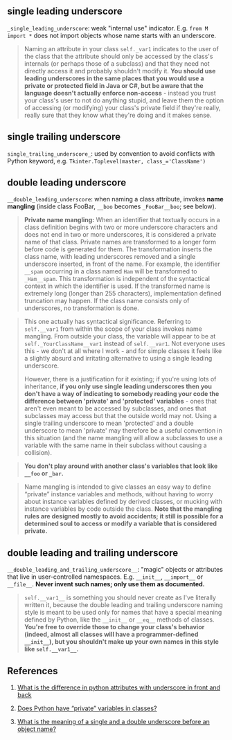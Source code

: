 ## single leading underscore

`_single_leading_underscore`: weak "internal use" indicator. E.g. `from M import *` does not import objects whose name starts with an underscore.

> Naming an attribute in your class `self._var1` indicates to the user of the class that the attribute should only be accessed by the class's internals (or perhaps those of a subclass) and that they need not directly access it and probably shouldn't modify it. **You should use leading underscores in the same places that you would use a private or protected field in Java or C#, but be aware that the language doesn't actually enforce non-access** - instead you trust your class's user to not do anything stupid, and leave them the option of accessing (or modifying) your class's private field if they're really, really sure that they know what they're doing and it makes sense.

## single trailing underscore

`single_trailing_underscore_`: used by convention to avoid conflicts with Python keyword, e.g. `Tkinter.Toplevel(master, class_='ClassName')`

## double leading underscore

`__double_leading_underscore`: when naming a class attribute, invokes **name mangling** (inside class FooBar, `__boo` becomes `_FooBar__boo`; see below).

> **Private name mangling:** When an identifier that textually occurs in a class definition begins with two or more underscore characters and does not end in two or more underscores, it is considered a private name of that class. Private names are transformed to a longer form before code is generated for them. The transformation inserts the class name, with leading underscores removed and a single underscore inserted, in front of the name. For example, the identifier `__spam` occurring in a class named `Ham` will be transformed to `_Ham__spam`. This transformation is independent of the syntactical context in which the identifier is used. If the transformed name is extremely long (longer than 255 characters), implementation defined truncation may happen. If the class name consists only of underscores, no transformation is done.

> This one actually has syntactical significance. Referring to `self.__var1` from within the scope of your class invokes name mangling. From outside your class, the variable will appear to be at `self._YourClassName__var1` instead of `self.__var1`. Not everyone uses this - we don't at all where I work - and for simple classes it feels like a slightly absurd and irritating alternative to using a single leading underscore.
> 
> However, there is a justification for it existing; if you're using lots of inheritance, **if you only use single leading underscores then you don't have a way of indicating to somebody reading your code the difference between 'private' and 'protected' variables** - ones that aren't even meant to be accessed by subclasses, and ones that subclasses may access but that the outside world may not. Using a single trailing underscore to mean 'protected' and a double underscore to mean 'private' may therefore be a useful convention in this situation (and the name mangling will allow a subclasses to use a variable with the same name in their subclass without causing a collision).

> **You don't play around with another class's variables that look like `__foo` or `_bar`.**

> Name mangling is intended to give classes an easy way to define “private” instance variables and methods, without having to worry about instance variables defined by derived classes, or mucking with instance variables by code outside the class. **Note that the mangling rules are designed mostly to avoid accidents; it still is possible for a determined soul to access or modify a variable that is considered private.**

## double leading and trailing underscore

`__double_leading_and_trailing_underscore__`: "magic" objects or attributes that live in user-controlled namespaces. E.g. `__init__`,  `__import__` or `__file__`. **Never invent such names; only use them as documented.**

> `self.__var1__` is something you should never create as I've literally written it, because the double leading and trailing underscore naming style is meant to be used only for names that have a special meaning defined by Python, like the `__init__` or `__eq__` methods of classes. **You're free to override those to change your class's behavior (indeed, almost all classes will have a programmer-defined `__init__`), but you shouldn't make up your own names in this style like `self.__var1__`.**

## References

1. [What is the difference in python attributes with underscore in front and back ](https://stackoverflow.com/questions/14671487/what-is-the-difference-in-python-attributes-with-underscore-in-front-and-back)

2. [Does Python have “private” variables in classes?](https://stackoverflow.com/questions/1641219/does-python-have-private-variables-in-classes)

3. [What is the meaning of a single and a double underscore before an object name?](https://stackoverflow.com/questions/1301346/what-is-the-meaning-of-a-single-and-a-double-underscore-before-an-object-name)

